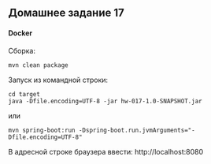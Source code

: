 ## Домашнее задание 17
#### Docker

Сборка:
````
mvn clean package
````

Запуск из командной строки:
````
cd target
java -Dfile.encoding=UTF-8 -jar hw-017-1.0-SNAPSHOT.jar
````
или
````
mvn spring-boot:run -Dspring-boot.run.jvmArguments="-Dfile.encoding=UTF-8"
````
В адресной строке браузера ввести: http://localhost:8080